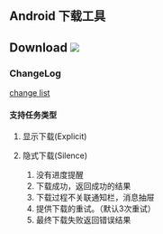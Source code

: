 ## Android 下载工具
## Download [![](https://jitpack.io/v/fangwenjie/DownloadGo.svg)](https://jitpack.io/#fangwenjie/DownloadGo)

### ChangeLog
[change list](/CHANGELOG.md)

#### 支持任务类型

1. 显示下载(Explicit)

2. 隐式下载(Silence)

     1. 没有进度提醒
     2. 下载成功，返回成功的结果
     3. 下载过程不关联通知栏，消息抽屉
     4. 提供下载的重试。（默认3次重试）
     5. 最终下载失败返回错误结果
